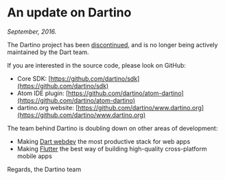 # An update on Dartino

_September, 2016._

The Dartino project has been [discontinued](https://groups.google.com/forum/#!topic/dartino-discuss/U3fzZjoOdKg), and is no longer being actively maintained by the Dart team.

If you are interested in the source code, please look on GitHub:

  * Core SDK:
  [https://github.com/dartino/sdk](https://github.com/dartino/sdk)
  * Atom IDE plugin:
  [https://github.com/dartino/atom-dartino](https://github.com/dartino/atom-dartino)
  * dartino.org website:
  [https://github.com/dartino/www.dartino.org](https://github.com/dartino/www.dartino.org)

The team behind Dartino is doubling down on other areas of development:

  * Making [Dart webdev](https://webdev.dartlang.org) the most productive stack for web apps
  * Making [Flutter](https://flutter.io) the best way of building high-quality cross-platform mobile apps

Regards, the Dartino team
